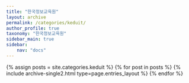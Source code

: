 ```yaml
---
title: "한국정보교육원"
layout: archive
permalink: /categories/keduit/
author_profile: true
taxonomy: "한국정보교육원"
sidebar_main: true
sidebar:
    nav: "docs"
---
```




{% assign posts = site.categories.keduit %}
{% for post in posts %} {% include archive-single2.html type=page.entries_layout %} {% endfor %}